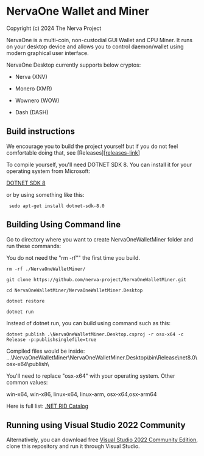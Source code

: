 # NervaOne Wallet and Miner
Copyright (c) 2024 The Nerva Project

NervaOne is a multi-coin, non-custodial GUI Wallet and CPU Miner. It runs on your desktop device and allows you to control daemon/wallet using modern graphical user interface.

NervaOne Desktop currently supports below cryptos:

- Nerva (XNV)

- Monero (XMR)

- Wownero (WOW)

- Dash (DASH)

## Build instructions
We encourage you to build the project yourself but if you do not feel comfortable doing that, see [Releases][[releases-link]]


To compile yourself, you'll need DOTNET SDK 8. You can install it for your operating system from Microsoft:

[DOTNET SDK 8][dotnet-sdk-8]


or by using something like this:
```
 sudo apt-get install dotnet-sdk-8.0
```
 
## Building Using Command line
Go to directory where you want to create NervaOneWalletMiner folder and run these commands:

You do not need the "rm -rf"" the first time you build.

```
rm -rf ./NervaOneWalletMiner/
```

```
git clone https://github.com/nerva-project/NervaOneWalletMiner.git
```

```
cd NervaOneWalletMiner/NervaOneWalletMiner.Desktop
```

```
dotnet restore
```

```
dotnet run
```


Instead of dotnet run, you can build using command such as this:

```
dotnet publish .\NervaOneWalletMiner.Desktop.csproj -r osx-x64 -c Release -p:publishsinglefile=true
```

Compiled files would be inside:  ...\NervaOneWalletMiner\NervaOneWalletMiner.Desktop\bin\Release\net8.0\osx-x64\publish\

You'll need to replace "osx-x64" with your operating system. Other common values:

win-x64, win-x86, linux-x64, linux-arm, osx-x64,osx-arm64

Here is full list: [.NET RID Catalog][rid-catalog]

## Running using Visual Studio 2022 Community
Alternatively, you can download free [Visual Studio 2022 Community Edition][visual-studio-2022], clone this repository and run it through Visual Studio.


<!-- Reference links -->
[dotnet-sdk-8]: https://dotnet.microsoft.com/en-us/download/dotnet/8.0
[releases-link]: https://github.com/nerva-project/NervaOneWalletMiner/releases
[rid-catalog]: https://learn.microsoft.com/en-us/dotnet/core/rid-catalog
[visual-studio-2022]: https://visualstudio.microsoft.com/vs/community/
